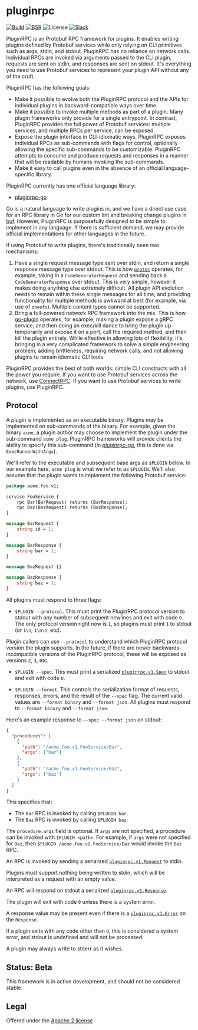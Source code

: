 # pluginrpc

[![Build](https://github.com/pluginrpc/pluginrpc/actions/workflows/ci.yaml/badge.svg?branch=main)](https://github.com/pluginrpc/pluginrpc/actions/workflows/ci.yaml)
[![BSR](https://img.shields.io/badge/BSR-Module-0C65EC)](https://buf.build/pluginrpc/pluginrpc)
![License](https://img.shields.io/github/license/pluginrpc/pluginrpc)
[![Slack](https://img.shields.io/badge/Slack-Buf-%23e01563)](https://buf.build/links/slack)

PluginRPC is an Protobuf RPC framework for plugins. It enables writing plugins defined by Protobuf
services while only relying on CLI primitives such as args, stdin, and stdout. PluginRPC has no
reliance on network calls. Individual RPCs are invoked via arguments passed to the CLI plugin,
requests are sent on stdin, and responses are sent on stdout. It's everything you need to use
Protobuf services to represent your plugin API without any of the cruft.

PluginRPC has the following goals:

- Make it possible to evolve both the PluginRPC protocol and the APIs for individual plugins in
  backward-compatible ways over time.
- Make it possible to invoke multiple methods as part of a plugin. Many plugin frameworks only
  provide for a single entrypoint. In contrast, PluginRPC provides the full power of Protobuf
  services: multiple services, and multiple RPCs per service, can be exposed.
- Expose the plugin interface in CLI-idiomatic ways. PluginRPC exposes individual RPCs as
  sub-commands with flags for control, optionally allowing the specific sub-commands to be
  customizable. PluginRPC attempts to consume and produce requests and responses in a manner that
  will be readable by humans invoking the sub-commands.
- Make it easy to call plugins even in the absence of an official language-specific library.

PluginRPC currently has one official language library:

- [pluginrpc-go](https://github.com/pluginrpc/pluginrpc-go)

Go is a natural language to write plugins in, and we have a direct use case for an RPC library in Go
for our custom lint and breaking change plugins in [buf](https://github.com/bufbuild/buf). However,
PluginRPC is purposefully designed to be simple to implement in any language. If there is sufficient
demand, we may provide official implementations for other languages in the future.

If using Protobuf to write plugins, there's traditionally been two mechanisms:

1. Have a single request message type sent over stdin, and return a single response message type
   over stdout. This is how
   [`protoc`](https://github.com/protocolbuffers/protobuf/blob/main/src/google/protobuf/compiler/plugin.proto)
   operates, for example, taking in a `CodeGeneratorRequest` and sending back a
   `CodeGeneratorResponse` over stdout. This is very simple, however it makes doing anything else
   extremely difficult. All plugin API evolution needs to remain within these single messages for
   all time, and providing functionality for multiple methods is awkward at best (for example, via
   use of `oneofs`). Multiple content types cannot be supported.
2. Bring a full-powered network RPC framework into the mix. This is how
   [go-plugin](https://github.com/hashicorp/go-plugin) operates, for example, making a plugin expose
   a gRPC service, and then doing an exec/kill dance to bring the plugin up temporarily and expose
   it on a port, call the required method, and then kill the plugin entirely. While effective in
   allowing lots of flexibility, it's bringing in a very complicated framework to solve a simple
   engineering problem, adding brittleness, requiring network calls, and not allowing plugins to
   remain idiomatic CLI tools

PluginRPC provides the best of both worlds: simple CLI constructs with all the power you require. If
you want to use Protobuf services across the network, use [ConnectRPC](https://connectrpc.com). If
you want to use Protobuf services to write plugins, use PluginRPC.

## Protocol

A plugin is implemented as an executable binary. Plugins may be implemented on sub-commands of the
binary. For example, given the binary `acme`, a plugin author may choose to implement the plugin
under the sub-command `acme plug`. PluginRPC frameworks will provide clients the ability to specify
this sub-command (in [pluginrpc-go](https://github.com/pluginrpc/pluginrpc-go), this is done via
`ExecRunnerWithArgs`).

We'll refer to the executable and subsequent base args as `$PLUGIN` below. In our example here,
`acme plug` is what we refer to as `$PLUGIN`. We'll also assume that the plugin wants to implement
the following Protobuf service:

```proto
package acme.foo.v1;

service FooService {
    rpc Bar(BarRequest) returns (BarResponse);
    rpc Baz(BazRequest) returns (BazResponse);
}

message BarRequest {
    string id = 1;
}

message BarResponse {
    string bar = 1;
}

message BazRequest {}

message BazResponse {
    string baz = 1;
}
```

All plugins must respond to three flags:

- `$PLUGIN --protocol`. This must print the PluginRPC protocol version to stdout with any number of
  subsequent newlines and exit with code `0`. The only protocol version right now is `1`, so plugins
  must print `1` to stdout (or `1\n`, `1\n\n`, etc).

Plugin callers can use `--protocol` to understand which PluginRPC protocol version the plugin
supports. In the future, if there are newer backwards-incompatible versions of the PluginRPC
protocol, these will be exposed as versions `2`, `3`, etc.

- `$PLUGIN --spec`. This must print a serialized
  [`pluginrpc.v1.Spec`](https://buf.build/pluginrpc/pluginrpc/docs/main:pluginrpc.v1#pluginrpc.v1.Spec)
  to stdout and exit with code `0`.

- `$PLUGIN --format`. This controls the serialization format of requests, responses, errors, and the
  result of the `--spec` flag. The current valid values are `--format binary` and `--format json`.
  All plugins must respond to `--format binary` and `--format json`.

Here's an example response to `--spec --format json` on stdout:

```json
{
  "procedures": [
    {
      "path": "/acme.foo.v1.FooService/Bar",
      "args": ["bar"]
    },
    {
      "path": "/acme.foo.v1.FooService/Baz",
      "args": ["baz"]
    }
  ]
}
```

This specifies that:

- The `Bar` RPC is invoked by calling `$PLUGIN bar`.
- The `Baz` RPC is invoked by calling `$PLUGIN baz`.

The `procedure.args` field is optional. If `args` are not specified, a procedure can be invoked with
`$PLUGIN <path>`. For example, if `args` were not specified for `Baz`, then
`$PLUGIN /acme.foo.v1.FooService/Baz` would invoke the `Baz` RPC.

An RPC is invoked by sending a serialized
[`pluginrpc.v1.Request`](https://buf.build/pluginrpc/pluginrpc/docs/main:pluginrpc.v1#pluginrpc.v1.Request)
to stdin.

Plugins must support nothing being written to stdin, which will be interpreted as a request with an
empty value.

An RPC will respond on stdout a serialized
[`pluginrpc.v1.Response`](https://buf.build/pluginrpc/pluginrpc/docs/main:pluginrpc.v1#pluginrpc.v1.Response).

The plugin will exit with code `0` unless there is a system error.

A response value may be present even if there is a
[`pluginrpc.v1.Error`](https://buf.build/pluginrpc/pluginrpc/docs/main:pluginrpc.v1#pluginrpc.v1.Error)
on the `Response`.

If a plugin exits with any code other than `0`, this is considered a system error, and stdout is
undefined and will not be processed.

A plugin may always write to stderr as it wishes.

## Status: Beta

This framework is in active development, and should not be considered stable.

## Legal

Offered under the [Apache 2 license](https://github.com/pluginrpc/pluginrpc/blob/main/LICENSE)
